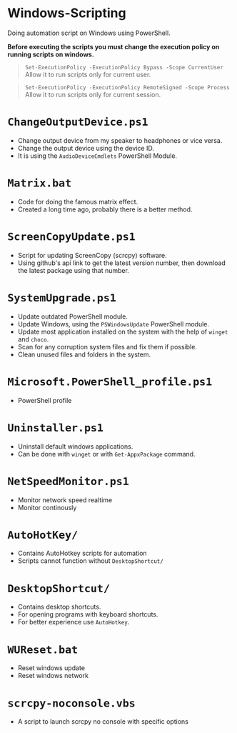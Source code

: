 # Windows-Scripting
Doing automation script on Windows using PowerShell.

**Before executing the scripts you must change the execution policy on running scripts on windows.**

> `Set-ExecutionPolicy -ExecutionPolicy Bypass -Scope CurrentUser` 
> Allow it to run scripts only for current user.

> `Set-ExecutionPolicy -ExecutionPolicy RemoteSigned -Scope Process`
> Allow it to run scripts only for current session.

# `ChangeOutputDevice.ps1`
- Change output device from my speaker to headphones or vice versa.
- Change the output device using the device ID.
- It is using the `AudioDeviceCmdlets` PowerShell Module.

# `Matrix.bat`
- Code for doing the famous matrix effect.
- Created a long time ago, probably there is a better method.

# `ScreenCopyUpdate.ps1`
- Script for updating ScreenCopy (scrcpy) software.
- Using github's api link to get the latest version number, then download the latest package using that number.

# `SystemUpgrade.ps1`
- Update outdated PowerShell module.
- Update Windows, using the `PSWindowsUpdate` PowerShell module.
- Update most application installed on the system with the help of `winget` and `choco`.
- Scan for any corruption system files and fix them if possible.
- Clean unused files and folders in the system.

# `Microsoft.PowerShell_profile.ps1`
- PowerShell profile

# `Uninstaller.ps1`
- Uninstall default windows applications.
- Can be done with `winget` or with `Get-AppxPackage` command.

# `NetSpeedMonitor.ps1`
- Monitor network speed realtime
- Monitor continously 

# `AutoHotKey/`
- Contains AutoHotkey scripts for automation
- Scripts cannot function without `DesktopShortcut/`

# `DesktopShortcut/`
- Contains desktop shortcuts.
- For opening programs with keyboard shortcuts.
- For better experience use `AutoHotkey`.

# `WUReset.bat`
- Reset windows update
- Reset windows network


# `scrcpy-noconsole.vbs`
- A script to launch scrcpy no console with specific options
